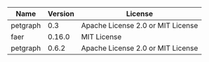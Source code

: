 | Name      | Version   | License                           |
|-----------|-----------|-----------------------------------|
| petgraph  | 0.3       | Apache License 2.0 or MIT License | 
| faer      | 0.16.0    | MIT License                       |
| petgraph  | 0.6.2     | Apache License 2.0 or MIT License | 
